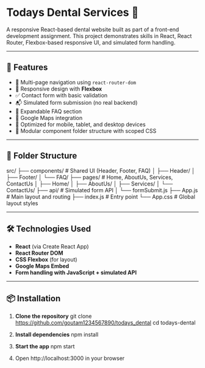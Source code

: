 # Todays Dental Services 🦷

A responsive React-based dental website built as part of a front-end development assignment. This project demonstrates skills in React, React Router, Flexbox-based responsive UI, and simulated form handling.

---

## 🚀 Features

- 🔗 Multi-page navigation using `react-router-dom`
- 💅 Responsive design with **Flexbox**
- ✅ Contact form with basic validation
- 📬 Simulated form submission (no real backend)
- 💬 Expandable FAQ section
- 📍 Google Maps integration
- 📱 Optimized for mobile, tablet, and desktop devices
- 📁 Modular component folder structure with scoped CSS

---

## 📂 Folder Structure

src/
├── components/ # Shared UI (Header, Footer, FAQ)
│ ├── Header/
│ ├── Footer/
│ └── FAQ/
├── pages/ # Home, AboutUs, Services, ContactUs
│ ├── Home/
│ ├── AboutUs/
│ ├── Services/
│ └── ContactUs/
├── api/ # Simulated form API
│ └── formSubmit.js
├── App.js # Main layout and routing
├── index.js # Entry point
└── App.css # Global layout styles

---

## 🛠️ Technologies Used

- **React** (via Create React App)
- **React Router DOM**
- **CSS Flexbox** (for layout)
- **Google Maps Embed**
- **Form handling with JavaScript + simulated API**

---

## 📦 Installation

1. **Clone the repository**
   git clone https://github.com/goutam1234567890/todays_dental
   cd todays-dental

2. **Install dependencies**
    npm install

3. **Start the app**
    npm start

4. Open http://localhost:3000 in your browser
